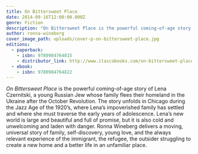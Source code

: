 ```yaml
---
title: On Bittersweet Place
date: 2014-09-16T12:00:00.000Z
genre: Fiction
description: "On Bittersweet Place is the powerful coming-of-age story of Lena Czernitski, a young Russian Jew whose family flees their homeland in the Ukraine after the October Revolution."
author: ronna-wineberg
cover_image_path: uploads/cover-p-on-bittersweet-place.jpg
editions:
  - paperback:
    - isbn: 9780984764815
    - distributor_link: http://www.itascabooks.com/on-bittersweet-place.html
  - ebook:
    - isbn: 9780984764822
---
```

_On Bittersweet Place_ is the powerful coming-of-age story of Lena Czernitski, a young Russian Jew whose family flees their homeland in the Ukraine after the October Revolution. The story unfolds in Chicago during the Jazz Age of the 1920’s, where Lena’s impoverished family has settled and where she must traverse the early years of adolescence. Lena’s new world is large and beautiful and full of promise, but it is also cold and unwelcoming and laden with danger. Ronna Wineberg delivers a moving, universal story of family, self-discovery, young love, and the always relevant experience of the immigrant, the refugee, the outsider struggling to create a new home and a better life in an unfamiliar place.<span id="selection-marker-1" class="redactor-selection-marker"></span>
